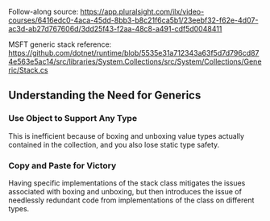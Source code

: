 Follow-along source: https://app.pluralsight.com/ilx/video-courses/6416edc0-4aca-45dd-8bb3-b8c21f6ca5b1/23eebf32-f62e-4d07-ac3d-ab27d767606d/3dd25f43-f2aa-48c8-a491-cdf5d0048411

MSFT generic stack reference: https://github.com/dotnet/runtime/blob/5535e31a712343a63f5d7d796cd874e563e5ac14/src/libraries/System.Collections/src/System/Collections/Generic/Stack.cs

## Understanding the Need for Generics
### Use Object to Support Any Type
This is inefficient because of boxing and unboxing value types actually contained in the collection, and you also lose static type safety. 

### Copy and Paste for Victory
Having specific implementations of the stack class mitigates the issues associated with boxing and unboxing, but then introduces the issue of needlessly redundant code from implementations of the class on different types.